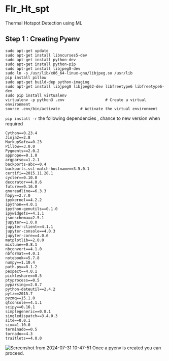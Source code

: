 # Flr_Ht_spt
Thermal Hotspot Detection using ML


## Step 1 : Creating Pyenv

```
sudo apt-get update
sudo apt-get install libncurses5-dev
sudo apt-get install python-dev
sudo apt-get install python-pip
sudo apt-get install libjpeg8-dev
sudo ln -s /usr/lib/x86_64-linux-gnu/libjpeg.so /usr/lib
pip install pillow
sudo apt-get build-dep python-imaging
sudo apt-get install libjpeg8 libjpeg62-dev libfreetype6 libfreetype6-dev
sudo pip install virtualenv  
virtualenv -p python3 .env                  # Create a virtual environment
source .env/bin/activate         # Activate the virtual environment
```

```pip install -r``` the following dependencies , chance to new version when required

```
Cython==0.23.4
Jinja2==2.8
MarkupSafe==0.23
Pillow==3.0.0
Pygments==2.0.2
appnope==0.1.0
argparse==1.2.1
backports-abc==0.4
backports.ssl-match-hostname==3.5.0.1
certifi==2015.11.20.1
cycler==0.10.0
decorator==4.0.6
future==0.16.0
gnureadline==6.3.3
h5py==2.7.0
ipykernel==4.2.2
ipython==4.0.1
ipython-genutils==0.1.0
ipywidgets==4.1.1
jsonschema==2.5.1
jupyter==1.0.0
jupyter-client==4.1.1
jupyter-console==4.0.3
jupyter-core==4.0.6
matplotlib==2.0.0
mistune==0.8.1
nbconvert==4.1.0
nbformat==4.0.1
notebook==5.7.8
numpy==1.10.4
path.py==8.1.2
pexpect==4.0.1
pickleshare==0.5
ptyprocess==0.5
pyparsing==2.0.7
python-dateutil==2.4.2
pytz==2015.7
pyzmq==15.1.0
qtconsole==4.1.1
scipy==0.16.1
simplegeneric==0.8.1
singledispatch==3.4.0.3
site==0.0.1
six==1.10.0
terminado==0.5
tornado==4.3
traitlets==4.0.0
```
![Screenshot from 2024-07-31 10-47-51](https://github.com/user-attachments/assets/823b8171-aa9e-4424-b8c9-7146be3bc854)
Once a pyenv is created you can proceed.

